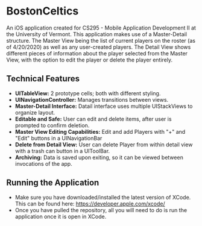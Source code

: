 # BostonCeltics
An iOS application created for CS295 - Mobile Application Development II at the University of Vermont. This application makes use of a Master-Detail structure. The Master View being the list of current players on the roster (as of 4/20/2020) as well as any user-created players. The Detail View shows different pieces of information about the player selected from the Master View, with the option to edit the player or delete the player entirely.
## Technical Features
* **UITableView:** 2 prototype cells; both with different styling. 
* **UINavigationController:** Manages transitions between views.
* **Master-Detail Interface:** Datail interface uses multiple UIStackViews to organize layout.
* **Editable and Safe:** User can edit and delete items, after user is prompted to confirm deletion.
* **Master View Editing Capabilities:** Edit and add Players with "+" and "Edit" buttons in a UINavigationBar
* **Delete from Detail View:** User can delete Player from within detail view with a trash can button in a UIToolBar.
* **Archiving:** Data is saved upon exiting, so it can be viewed between invocations of the app.
## Running the Application
* Make sure you have downloaded/installed the latest version of XCode. This can be found here: https://developer.apple.com/xcode/
* Once you have pulled the repository, all you will need to do is run the application once it is open in XCode. 
